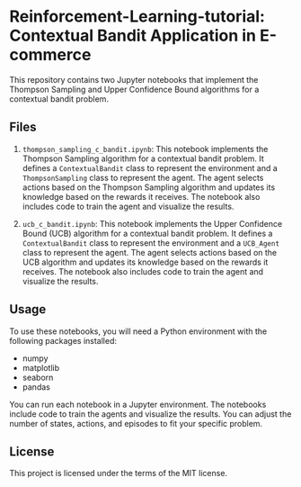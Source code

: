 # Reinforcement-Learning-tutorial: Contextual Bandit Application in E-commerce

This repository contains two Jupyter notebooks that implement the Thompson Sampling  and Upper Confidence Bound algorithms for a contextual bandit problem.

## Files

1. `thompson_sampling_c_bandit.ipynb`: This notebook implements the Thompson Sampling algorithm for a contextual bandit problem. It defines a `ContextualBandit` class to represent the environment and a `ThompsonSampling` class to represent the agent. The agent selects actions based on the Thompson Sampling algorithm and updates its knowledge based on the rewards it receives. The notebook also includes code to train the agent and visualize the results.

2. `ucb_c_bandit.ipynb`: This notebook implements the Upper Confidence Bound (UCB) algorithm for a contextual bandit problem. It defines a `ContextualBandit` class to represent the environment and a `UCB_Agent` class to represent the agent. The agent selects actions based on the UCB algorithm and updates its knowledge based on the rewards it receives. The notebook also includes code to train the agent and visualize the results.

## Usage

To use these notebooks, you will need a Python environment with the following packages installed:

- numpy
- matplotlib
- seaborn
- pandas

You can run each notebook in a Jupyter environment. The notebooks include code to train the agents and visualize the results. You can adjust the number of states, actions, and episodes to fit your specific problem.

## License

This project is licensed under the terms of the MIT license.
